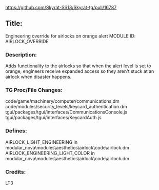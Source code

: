 https://github.com/Skyrat-SS13/Skyrat-tg/pull/16787

## Title:

Engineering override for airlocks on orange alert
MODULE ID: AIRLOCK_OVERRIDE

### Description:

Adds functionality to the airlocks so that when the alert level is set to orange, engineers receive expanded access so they aren't stuck at an airlock when disaster happens.

### TG Proc/File Changes:

code/game/machinery/computer/communications.dm
code/modules/security_levels/keycard_authentication.dm
tgui/packages/tgui/interfaces/CommunicationsConsole.js
tgui/packages/tgui/interfaces/KeycardAuth.js

### Defines:

AIRLOCK_LIGHT_ENGINEERING in modular_nova\modules\aesthetics\airlock\code\airlock.dm
AIRLOCK_ENGINEERING_LIGHT_COLOR in modular_nova\modules\aesthetics\airlock\code\airlock.dm

### Credits:

LT3
